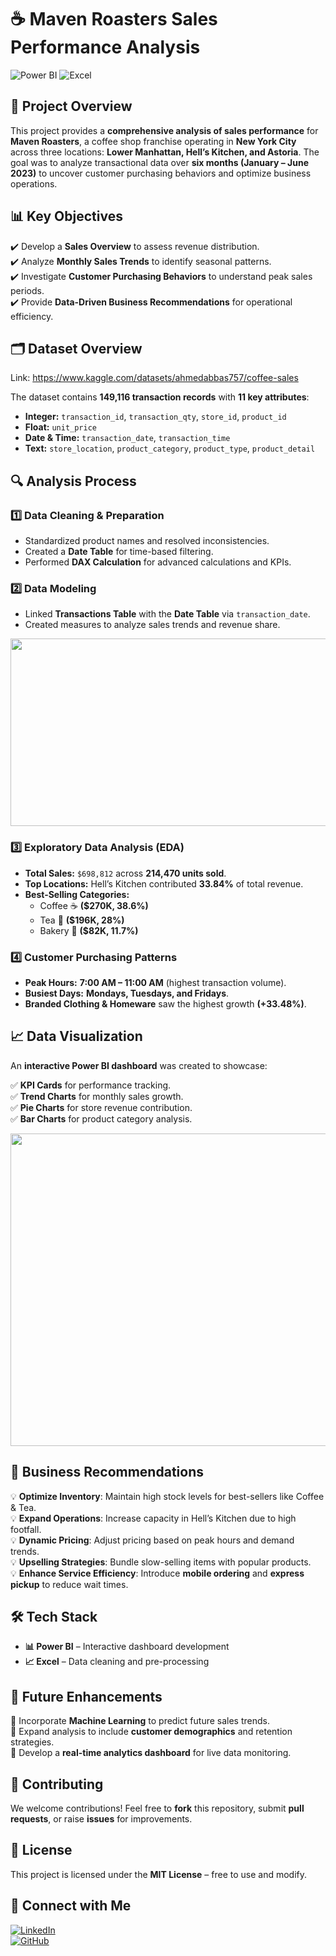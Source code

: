 # ☕ Maven Roasters Sales Performance Analysis

![Power BI](https://img.shields.io/badge/Power%20BI-Data%20Visualization-yellow?style=for-the-badge&logo=powerbi)
![Excel](https://img.shields.io/badge/Excel-Data%20Cleaning-green?style=for-the-badge&logo=microsoft-excel)

## 📌 Project Overview
This project provides a **comprehensive analysis of sales performance** for **Maven Roasters**, a coffee shop franchise operating in **New York City** across three locations: **Lower Manhattan, Hell’s Kitchen, and Astoria**. The goal was to analyze transactional data over **six months (January – June 2023)** to uncover customer purchasing behaviors and optimize business operations.

## 📊 Key Objectives
✔️ Develop a **Sales Overview** to assess revenue distribution.  
✔️ Analyze **Monthly Sales Trends** to identify seasonal patterns.  
✔️ Investigate **Customer Purchasing Behaviors** to understand peak sales periods.  
✔️ Provide **Data-Driven Business Recommendations** for operational efficiency.  

## 🗂 Dataset Overview
Link: https://www.kaggle.com/datasets/ahmedabbas757/coffee-sales

The dataset contains **149,116 transaction records** with **11 key attributes**:
- **Integer:** `transaction_id`, `transaction_qty`, `store_id`, `product_id`
- **Float:** `unit_price`
- **Date & Time:** `transaction_date`, `transaction_time`
- **Text:** `store_location`, `product_category`, `product_type`, `product_detail`

## 🔍 Analysis Process
### 1️⃣ **Data Cleaning & Preparation**
- Standardized product names and resolved inconsistencies.
- Created a **Date Table** for time-based filtering.
- Performed **DAX Calculation** for advanced calculations and KPIs.

### 2️⃣ **Data Modeling**
- Linked **Transactions Table** with the **Date Table** via `transaction_date`.
- Created measures to analyze sales trends and revenue share.
<img src="https://github.com/user-attachments/assets/2a92fdd8-2c02-43dc-a84c-1131415823cf" width="600" height="300">

### 3️⃣ **Exploratory Data Analysis (EDA)**
- **Total Sales:** `$698,812` across **214,470 units sold**.
- **Top Locations:** Hell’s Kitchen contributed **33.84%** of total revenue.
- **Best-Selling Categories:** 
  - Coffee ☕ **($270K, 38.6%)**
  - Tea 🍵 **($196K, 28%)**
  - Bakery 🥐 **($82K, 11.7%)**

### 4️⃣ **Customer Purchasing Patterns**
- **Peak Hours:** **7:00 AM – 11:00 AM** (highest transaction volume).
- **Busiest Days:** **Mondays, Tuesdays, and Fridays**.
- **Branded Clothing & Homeware** saw the highest growth **(+33.48%)**.

## 📈 Data Visualization
An **interactive Power BI dashboard** was created to showcase:

✅ **KPI Cards** for performance tracking.  
✅ **Trend Charts** for monthly sales growth.  
✅ **Pie Charts** for store revenue contribution.  
✅ **Bar Charts** for product category analysis.

<img src="https://github.com/user-attachments/assets/aad366d4-98b7-4dd0-aae9-142a974c515e" width="800" height="500">


## 📢 Business Recommendations
💡 **Optimize Inventory**: Maintain high stock levels for best-sellers like Coffee & Tea.  
💡 **Expand Operations**: Increase capacity in Hell’s Kitchen due to high footfall.  
💡 **Dynamic Pricing**: Adjust pricing based on peak hours and demand trends.  
💡 **Upselling Strategies**: Bundle slow-selling items with popular products.  
💡 **Enhance Service Efficiency**: Introduce **mobile ordering** and **express pickup** to reduce wait times.

## 🛠 Tech Stack
- **📊 Power BI** – Interactive dashboard development
- **📈 Excel** – Data cleaning and pre-processing

## 📌 Future Enhancements
🔹 Incorporate **Machine Learning** to predict future sales trends.  
🔹 Expand analysis to include **customer demographics** and retention strategies.  
🔹 Develop a **real-time analytics dashboard** for live data monitoring.  

## 🤝 Contributing
We welcome contributions! Feel free to **fork** this repository, submit **pull requests**, or raise **issues** for improvements.

## 📜 License
This project is licensed under the **MIT License** – free to use and modify.

## 🌟 Connect with Me
[![LinkedIn](https://img.shields.io/badge/LinkedIn-Connect-blue?style=for-the-badge&logo=linkedin)](https://www.linkedin.com/in/mohammad-adnan-mohiyaddin/?trk=opento_sprofile_details)  
[![GitHub](https://img.shields.io/badge/GitHub-Follow-black?style=for-the-badge&logo=github)](https://github.com/ADNAN-BAVA)

